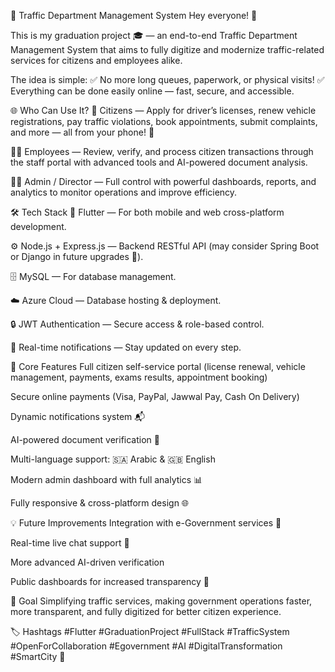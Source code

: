 🚦 Traffic Department Management System
Hey everyone! 👋

This is my graduation project 🎓 — an end-to-end Traffic Department Management System that aims to fully digitize and modernize traffic-related services for citizens and employees alike.

The idea is simple:
✅ No more long queues, paperwork, or physical visits!
✅ Everything can be done easily online — fast, secure, and accessible.

🌐 Who Can Use It?
👤 Citizens — Apply for driver’s licenses, renew vehicle registrations, pay traffic violations, book appointments, submit complaints, and more — all from your phone! 📱

🧑‍💼 Employees — Review, verify, and process citizen transactions through the staff portal with advanced tools and AI-powered document analysis.

👨‍💼 Admin / Director — Full control with powerful dashboards, reports, and analytics to monitor operations and improve efficiency.

🛠 Tech Stack
📱 Flutter — For both mobile and web cross-platform development.

⚙️ Node.js + Express.js — Backend RESTful API (may consider Spring Boot or Django in future upgrades 🚀).

🗄️ MySQL — For database management.

☁️ Azure Cloud — Database hosting & deployment.

🔒 JWT Authentication — Secure access & role-based control.

🔔 Real-time notifications — Stay updated on every step.

🔑 Core Features
Full citizen self-service portal (license renewal, vehicle management, payments, exams results, appointment booking)

Secure online payments (Visa, PayPal, Jawwal Pay, Cash On Delivery)

Dynamic notifications system 📬

AI-powered document verification 🤖

Multi-language support: 🇸🇦 Arabic & 🇬🇧 English

Modern admin dashboard with full analytics 📊

Fully responsive & cross-platform design 🌐

💡 Future Improvements
Integration with e-Government services 🤝

Real-time live chat support 💬

More advanced AI-driven verification

Public dashboards for increased transparency 📢

🎯 Goal
Simplifying traffic services, making government operations faster, more transparent, and fully digitized for better citizen experience.

🏷 Hashtags
#Flutter #GraduationProject #FullStack #TrafficSystem #OpenForCollaboration #Egovernment #AI #DigitalTransformation #SmartCity 🚦